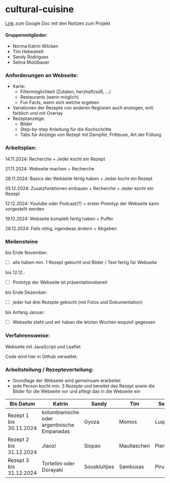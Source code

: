 # cultural-cuisine
[Link](https://docs.google.com/document/d/1XKtVvjKM9jpOuef7wFVSK_b8g2kQpW-vZQC78JlXPw0/edit?pli=1&tab=t.0#heading=h.249yeeusaif8) zum Google Doc mit den Notizen zum Projekt

#### Gruppenmitglieder:
- Norma Katrin Wilcken
- Tim Hebestreit
- Sandy Rodrigues
- Selina Mutzbauer

### Anforderungen an Webseite:
- Karte:
  - Filtermöglichkeit (Zutaten, herzhaft/süß, …)
  - Restaurants (wenn möglich)
  - Fun Facts, wenn sich welche ergeben
- Variationen der Rezepte von anderen Regionen auch anzeigen, evtl. farblich und mit Overlay
- Rezeptanzeige:
  - Bilder
  - Step-by-step Anleitung für die Kochschritte 
  - Tabs für Anzeige von Rezept mit Dampfer, Fritteuse, Art der Füllung


### Arbeitsplan:
14.11.2024: Recherche + Jeder kocht ein Rezept

21.11.2024: Webseite machen + Recherche

28.11.2024: Basics der Webseite fertig haben + Jeder kocht ein Rezept

05.12.2024: Zusatzfunktionen einbauen + Recherche + Jeder kocht ein Rezept

12.12.2024: Youtube oder Podcast(?) + erster Prototyp der Webseite kann vorgestellt werden

19.12.2024: Webseite komplett fertig haben + Puffer

28.12.2024: Falls nötig, irgendwas ändern + Abgeben


### Meilensteine
bis Ende November: 
- [ ] alle haben min. 1 Rezept gekocht und Bilder / Text fertig für Webseite
      
bis 12.12.:
- [ ] Prototyp der Webseite ist präsentationsbereit

bis Ende Dezember: 
- [ ] jeder hat drei Rezepte gekocht (mit Fotos und Dokumentation)

bis Anfang Januar: 
- [ ] Webseite steht und wir haben die letzten Wochen exquisit gegessen


### Verfahrensweise:

Webseite mit JavaScript und Leaflet

Code wird hier in Github verwaltet.

### Arbeitsteilung / Rezepteverteilung:
- Grundlage der Webseite wird gemeinsam erarbeitet
- jede Person kocht min. 3 Rezepte und bereitet das Rezept sowie die Bilder für die Webseite vor und pflegt das in die Webseite ein

Bis Datum  | Katrin | Sandy | Tim | Selina
------------- | ------------- | ------------- | ------------- | ------------- 
Rezept 1 bis 30.11.2024 | kolumbianische oder argentinische Empanadas | Gyoza  | Momos | Luqaimat  
Rezept 2 bis 31.12.2024 | Jiaozi | Siopao  | Maultaschen | Pierogi  
Rezept 3 bis 31.12.2024 | Tortellini oder Dorayaki | Souskluitjies | Sambusas | Pirukad
